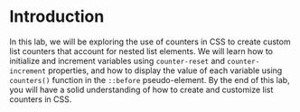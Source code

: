 # Introduction

In this lab, we will be exploring the use of counters in CSS to create custom list counters that account for nested list elements. We will learn how to initialize and increment variables using `counter-reset` and `counter-increment` properties, and how to display the value of each variable using `counters()` function in the `::before` pseudo-element. By the end of this lab, you will have a solid understanding of how to create and customize list counters in CSS.
